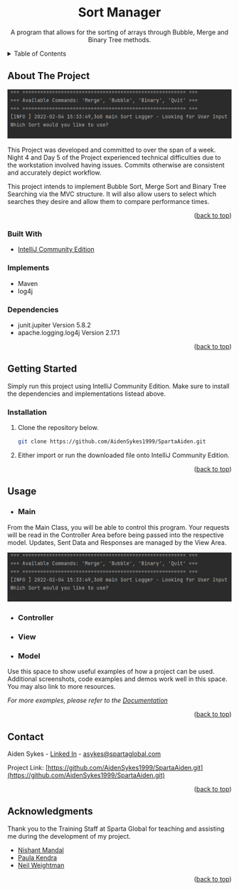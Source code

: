 
<h1 align="center">Sort Manager</h1>

  <p align="center">
    A program that allows for the sorting of arrays through Bubble, Merge and Binary Tree methods.
    <br />
  </p>
</div>



<!-- TABLE OF CONTENTS -->
<details>
  <summary>Table of Contents</summary>
  <ol>
    <li>
      <a href="#about-the-project">About The Project</a>
      <ul>
        <li><a href="#built-with">Built With</a></li>
      </ul>
    </li>
    <li>
      <a href="#getting-started">Getting Started</a>
      <ul>
        <li><a href="#prerequisites">Prerequisites</a></li>
        <li><a href="#installation">Installation</a></li>
      </ul>
    </li>
    <li><a href="#usage">Usage</a></li>
    <li><a href="#contact">Contact</a></li>
    <li><a href="#acknowledgments">Acknowledgments</a></li>
  </ol>
</details>



<!-- ABOUT THE PROJECT -->
## About The Project

![](Screenshot_1.png)


This Project was developed and committed to over the span of a week. Night 4 and Day 5 of the Project experienced technical difficulties
due to the workstation involved having issues. Commits otherwise are consistent and accurately depict workflow.

This project intends to implement Bubble Sort, Merge Sort and Binary Tree Searching via the MVC structure. It will also allow users to select which searches they desire and allow them to compare performance times.


<p align="right">(<a href="#top">back to top</a>)</p>



### Built With

* [IntelliJ Community Edition](https://www.jetbrains.com/idea/)

### Implements

* Maven
* log4j

### Dependencies

* junit.jupiter Version 5.8.2
* apache.logging.log4j Version 2.17.1

<p align="right">(<a href="#top">back to top</a>)</p>

<!-- GETTING STARTED -->
## Getting Started

Simply run this project using IntelliJ Community Edition. Make sure to install the dependencies and implementations listead above.

### Installation

1. Clone the repository below.
   ```sh
   git clone https://github.com/AidenSykes1999/SpartaAiden.git
   ```
2. Either import or run the downloaded file onto IntelliJ Community Edition.


<p align="right">(<a href="#top">back to top</a>)</p>



<!-- USAGE EXAMPLES -->
## Usage


* <h3>Main</h3>

From the Main Class, you will be able to control this program. Your requests will be read in the Controller Area before being passed into the respective model.
Updates, Sent Data and Responses are managed by the View Area.

![](Screenshot_1.png)

* <h3>Controller</h3>

* <h3>View</h3>

* <h3>Model</h3>





Use this space to show useful examples of how a project can be used. Additional screenshots, code examples and demos work well in this space. You may also link to more resources.

_For more examples, please refer to the [Documentation](https://example.com)_

<p align="right">(<a href="#top">back to top</a>)</p>


<!-- CONTACT -->
## Contact

Aiden Sykes - [Linked In](https://www.linkedin.com/in/aiden-sykes/) - asykes@spartaglobal.com

Project Link: [https://github.com/AidenSykes1999/SpartaAiden.git](https://github.com/AidenSykes1999/SpartaAiden.git)

<p align="right">(<a href="#top">back to top</a>)</p>


<!-- ACKNOWLEDGMENTS -->
## Acknowledgments

Thank you to the Training Staff at Sparta Global for teaching and assisting me during the development of my project.

* [Nishant Mandal]()
* [Paula Kendra]()
* [Neil Weightman]()

<p align="right">(<a href="#top">back to top</a>)</p>

